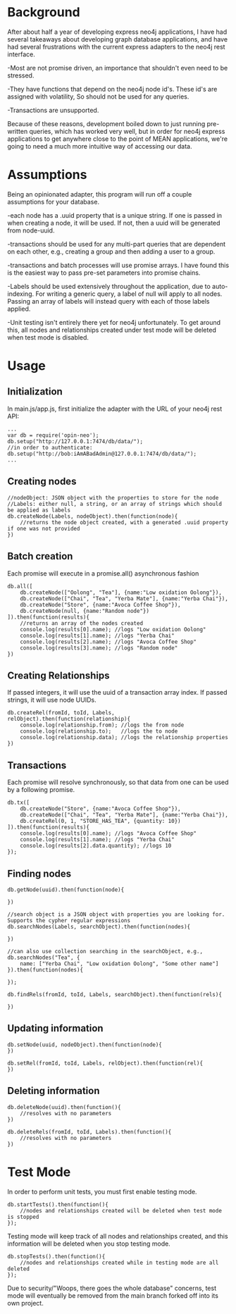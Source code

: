 Background
==============

After about half a year of developing express neo4j applications, I have had several takeaways about developing graph database applications, and have had several frustrations with the current express adapters to the neo4j rest interface. 

-Most are not promise driven, an importance that shouldn't even need to be stressed.

-They  have functions that depend on the neo4j node id's. These id's are assigned with volatility, So should not be used for any queries.

-Transactions are unsupported.

Because of these reasons, development boiled down to just running pre-written queries, which has worked very well, but in order for neo4j express applications to get anywhere close to the point of MEAN applications, we're going to need a much more intuitive way of accessing our data.

Assumptions
==============

Being an opinionated adapter, this program will run off a couple assumptions for your database.

-each node has a .uuid property that is a unique string. If one is passed in when creating a node, it will be used. If not, then a uuid will be generated from node-uuid.

-transactions should be used for any multi-part queries that are dependent on each other, e.g., creating a group and then adding a user to a group.

-transactions and batch processes will use promise arrays. I have found this is the easiest way to pass pre-set parameters into promise chains. 

-Labels should be used extensively throughout the application, due to auto-indexing. For writing a generic query, a label of null will apply to all nodes. Passing an array of labels will instead query with each of those labels applied.

-Unit testing isn't entirely there yet for neo4j unfortunately. To get around this, all nodes and relationships created under test mode will be deleted when test mode is disabled.

Usage
===============

Initialization
---------------
In main.js/app.js, first initialize the adapter with the URL of your neo4j rest API:

	...
	var db = require('opin-neo');
	db.setup("http://127.0.0.1:7474/db/data/");
	//in order to authenticate:
	db.setup("http://bob:iAmABadAdmin@127.0.0.1:7474/db/data/");
	...

Creating nodes
---------------
	//nodeObject: JSON object with the properties to store for the node
	//Labels: either null, a string, or an array of strings which should be applied as labels
	db.createNode(Labels, nodeObject).then(function(node){
		//returns the node object created, with a generated .uuid property if one was not provided
	})

Batch creation
----------------
Each promise will execute in a promise.all() asynchronous fashion

	db.all([
		db.createNode(["Oolong", "Tea"], {name:"Low oxidation Oolong"}),
		db.createNode(["Chai", "Tea", "Yerba Mate"], {name:"Yerba Chai"}),
		db.createNode("Store", {name:"Avoca Coffee Shop"}),
		db.createNode(null, {name:"Random node"})
	]).then(function(results){
		//returns an array of the nodes created
		console.log(results[0].name); //logs "Low oxidation Oolong"
		console.log(results[1].name); //logs "Yerba Chai"
		console.log(results[2].name); //logs "Avoca Coffee Shop"
		console.log(results[3].name); //logs "Random node"
	})

Creating Relationships
--------------
If passed integers, it will use the uuid of a transaction array index. If passed strings, it will use node UUIDs. 

	db.createRel(fromId, toId, Labels, relObject).then(function(relationship){
		console.log(relationship.from); //logs the from node
		console.log(relationship.to); 	//logs the to node
		console.log(relationship.data);	//logs the relationship properties
	}) 

Transactions
-----------------------
Each promise will resolve synchronously, so that data from one can be used by a following promise.

	db.tx([
		db.createNode("Store", {name:"Avoca Coffee Shop"}),
		db.createNode(["Chai", "Tea", "Yerba Mate"], {name:"Yerba Chai"}),
		db.createRel(0, 1, "STORE_HAS_TEA", {quantity: 10})
	]).then(function(results){
		console.log(results[0].name); //logs "Avoca Coffee Shop"
		console.log(results[1].name); //logs "Yerba Chai"
		console.log(results[2].data.quantity); //logs 10	
	});

Finding nodes
--------------
	db.getNode(uuid).then(function(node){

	})

	//search object is a JSON object with properties you are looking for. Supports the cypher regular expressions
	db.searchNodes(Labels, searchObject).then(function(nodes){

	})

	//can also use collection searching in the searchObject, e.g.,
	db.searchNodes("Tea", {
		name: ["Yerba Chai", "Low oxidation Oolong", "Some other name"]
	}).then(function(nodes){

	});

	db.findRels(fromId, toId, Labels, searchObject).then(function(rels){

	})

Updating information
--------------------
	db.setNode(uuid, nodeObject).then(function(node){
	})

	db.setRel(fromId, toId, Labels, relObject).then(function(rel){
	})	

Deleting information
--------------------
	db.deleteNode(uuid).then(function(){
		//resolves with no parameters	
	})

	db.deleteRels(fromId, toId, Labels).then(function(){
		//resolves with no parameters
	})	

Test Mode
============
In order to perform unit tests, you must first enable testing mode.

	db.startTests().then(function(){
		//nodes and relationships created will be deleted when test mode is stopped
	});

Testing mode will keep track of all nodes and relationships created, and this information will be deleted when you stop testing mode.

	db.stopTests().then(function(){
		//nodes and relationships created while in testing mode are all deleted
	});

Due to security/"Woops, there goes the whole database" concerns, test mode will eventually be removed from the main branch forked off into its own project.